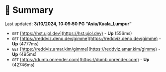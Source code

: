 # 📖 Summary
Last updated: **3/10/2024, 10:09:50 PG "Asia/Kuala_Lumpur"**

- `GET` [https://hst.ujol.dev](https://hst.ujol.dev) - **Up** (556ms)
- `GET` [https://reddviz.deno.dev/gimme](https://reddviz.deno.dev/gimme) - **Up** (4777ms)
- `GET` [https://reddviz.amar.kim/gimme](https://reddviz.amar.kim/gimme) - **Up** (495ms)
- `GET` [https://dumb.onrender.com](https://dumb.onrender.com) - **Up** (42746ms)
